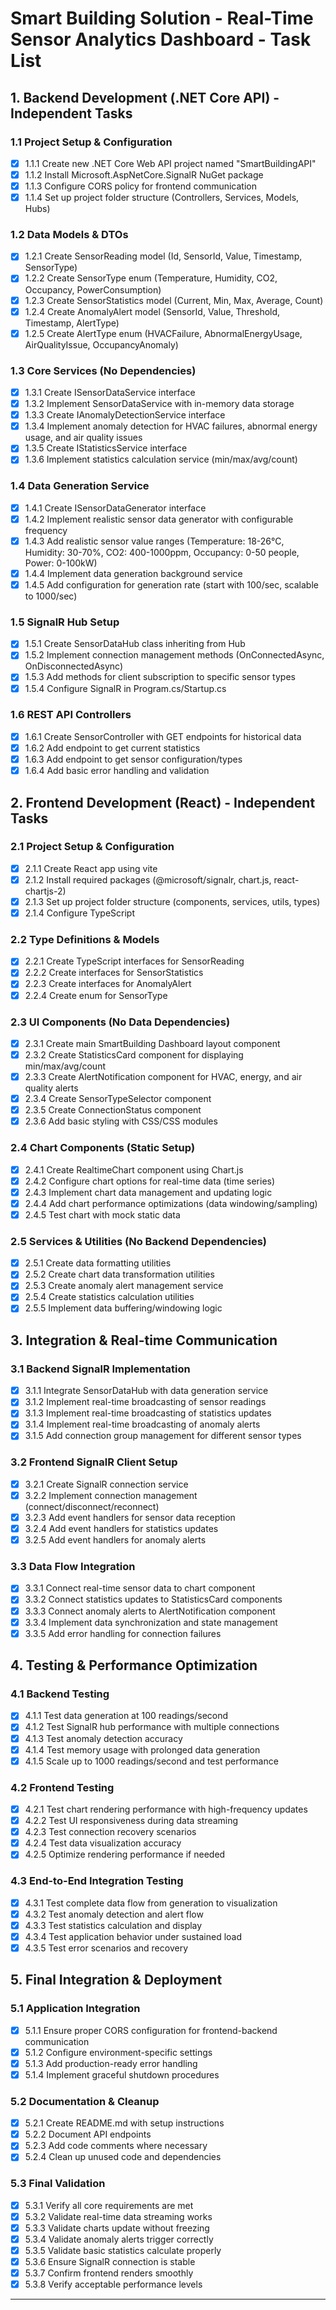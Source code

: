 # Smart Building Solution - Real-Time Sensor Analytics Dashboard - Task List

## 1. Backend Development (.NET Core API) - Independent Tasks

### 1.1 Project Setup & Configuration

- [x] 1.1.1 Create new .NET Core Web API project named "SmartBuildingAPI"
- [x] 1.1.2 Install Microsoft.AspNetCore.SignalR NuGet package
- [x] 1.1.3 Configure CORS policy for frontend communication
- [x] 1.1.4 Set up project folder structure (Controllers, Services, Models, Hubs)

### 1.2 Data Models & DTOs

- [x] 1.2.1 Create SensorReading model (Id, SensorId, Value, Timestamp, SensorType)
- [x] 1.2.2 Create SensorType enum (Temperature, Humidity, CO2, Occupancy, PowerConsumption)
- [x] 1.2.3 Create SensorStatistics model (Current, Min, Max, Average, Count)
- [x] 1.2.4 Create AnomalyAlert model (SensorId, Value, Threshold, Timestamp, AlertType)
- [x] 1.2.5 Create AlertType enum (HVACFailure, AbnormalEnergyUsage, AirQualityIssue, OccupancyAnomaly)

### 1.3 Core Services (No Dependencies)

- [x] 1.3.1 Create ISensorDataService interface
- [x] 1.3.2 Implement SensorDataService with in-memory data storage
- [x] 1.3.3 Create IAnomalyDetectionService interface
- [x] 1.3.4 Implement anomaly detection for HVAC failures, abnormal energy usage, and air quality issues
- [x] 1.3.5 Create IStatisticsService interface
- [x] 1.3.6 Implement statistics calculation service (min/max/avg/count)

### 1.4 Data Generation Service

- [x] 1.4.1 Create ISensorDataGenerator interface
- [x] 1.4.2 Implement realistic sensor data generator with configurable frequency
- [x] 1.4.3 Add realistic sensor value ranges (Temperature: 18-26°C, Humidity: 30-70%, CO2: 400-1000ppm, Occupancy: 0-50 people, Power: 0-100kW)
- [x] 1.4.4 Implement data generation background service
- [x] 1.4.5 Add configuration for generation rate (start with 100/sec, scalable to 1000/sec)

### 1.5 SignalR Hub Setup

- [x] 1.5.1 Create SensorDataHub class inheriting from Hub
- [x] 1.5.2 Implement connection management methods (OnConnectedAsync, OnDisconnectedAsync)
- [x] 1.5.3 Add methods for client subscription to specific sensor types
- [x] 1.5.4 Configure SignalR in Program.cs/Startup.cs

### 1.6 REST API Controllers

- [x] 1.6.1 Create SensorController with GET endpoints for historical data
- [x] 1.6.2 Add endpoint to get current statistics
- [x] 1.6.3 Add endpoint to get sensor configuration/types
- [x] 1.6.4 Add basic error handling and validation

## 2. Frontend Development (React) - Independent Tasks

### 2.1 Project Setup & Configuration

- [x] 2.1.1 Create React app using vite
- [x] 2.1.2 Install required packages (@microsoft/signalr, chart.js, react-chartjs-2)
- [x] 2.1.3 Set up project folder structure (components, services, utils, types)
- [x] 2.1.4 Configure TypeScript

### 2.2 Type Definitions & Models

- [x] 2.2.1 Create TypeScript interfaces for SensorReading
- [x] 2.2.2 Create interfaces for SensorStatistics
- [x] 2.2.3 Create interfaces for AnomalyAlert
- [x] 2.2.4 Create enum for SensorType

### 2.3 UI Components (No Data Dependencies)

- [x] 2.3.1 Create main SmartBuilding Dashboard layout component
- [x] 2.3.2 Create StatisticsCard component for displaying min/max/avg/count
- [x] 2.3.3 Create AlertNotification component for HVAC, energy, and air quality alerts
- [x] 2.3.4 Create SensorTypeSelector component
- [x] 2.3.5 Create ConnectionStatus component
- [x] 2.3.6 Add basic styling with CSS/CSS modules

### 2.4 Chart Components (Static Setup)

- [x] 2.4.1 Create RealtimeChart component using Chart.js
- [x] 2.4.2 Configure chart options for real-time data (time series)
- [x] 2.4.3 Implement chart data management and updating logic
- [x] 2.4.4 Add chart performance optimizations (data windowing/sampling)
- [x] 2.4.5 Test chart with mock static data

### 2.5 Services & Utilities (No Backend Dependencies)

- [x] 2.5.1 Create data formatting utilities
- [x] 2.5.2 Create chart data transformation utilities
- [x] 2.5.3 Create anomaly alert management service
- [x] 2.5.4 Create statistics calculation utilities
- [x] 2.5.5 Implement data buffering/windowing logic

## 3. Integration & Real-time Communication

### 3.1 Backend SignalR Implementation

- [x] 3.1.1 Integrate SensorDataHub with data generation service
- [x] 3.1.2 Implement real-time broadcasting of sensor readings
- [x] 3.1.3 Implement real-time broadcasting of statistics updates
- [x] 3.1.4 Implement real-time broadcasting of anomaly alerts
- [x] 3.1.5 Add connection group management for different sensor types

### 3.2 Frontend SignalR Client Setup

- [x] 3.2.1 Create SignalR connection service
- [x] 3.2.2 Implement connection management (connect/disconnect/reconnect)
- [x] 3.2.3 Add event handlers for sensor data reception
- [x] 3.2.4 Add event handlers for statistics updates
- [x] 3.2.5 Add event handlers for anomaly alerts

### 3.3 Data Flow Integration

- [x] 3.3.1 Connect real-time sensor data to chart component
- [x] 3.3.2 Connect statistics updates to StatisticsCard components
- [x] 3.3.3 Connect anomaly alerts to AlertNotification component
- [x] 3.3.4 Implement data synchronization and state management
- [x] 3.3.5 Add error handling for connection failures

## 4. Testing & Performance Optimization

### 4.1 Backend Testing

- [x] 4.1.1 Test data generation at 100 readings/second
- [x] 4.1.2 Test SignalR hub performance with multiple connections
- [x] 4.1.3 Test anomaly detection accuracy
- [x] 4.1.4 Test memory usage with prolonged data generation
- [x] 4.1.5 Scale up to 1000 readings/second and test performance

### 4.2 Frontend Testing

- [x] 4.2.1 Test chart rendering performance with high-frequency updates
- [x] 4.2.2 Test UI responsiveness during data streaming
- [x] 4.2.3 Test connection recovery scenarios
- [x] 4.2.4 Test data visualization accuracy
- [x] 4.2.5 Optimize rendering performance if needed

### 4.3 End-to-End Integration Testing

- [x] 4.3.1 Test complete data flow from generation to visualization
- [x] 4.3.2 Test anomaly detection and alert flow
- [x] 4.3.3 Test statistics calculation and display
- [x] 4.3.4 Test application behavior under sustained load
- [x] 4.3.5 Test error scenarios and recovery

## 5. Final Integration & Deployment

### 5.1 Application Integration

- [x] 5.1.1 Ensure proper CORS configuration for frontend-backend communication
- [x] 5.1.2 Configure environment-specific settings
- [x] 5.1.3 Add production-ready error handling
- [x] 5.1.4 Implement graceful shutdown procedures

### 5.2 Documentation & Cleanup

- [x] 5.2.1 Create README.md with setup instructions
- [x] 5.2.2 Document API endpoints
- [x] 5.2.3 Add code comments where necessary
- [x] 5.2.4 Clean up unused code and dependencies

### 5.3 Final Validation

- [x] 5.3.1 Verify all core requirements are met
- [x] 5.3.2 Validate real-time data streaming works
- [x] 5.3.3 Validate charts update without freezing
- [x] 5.3.4 Validate anomaly alerts trigger correctly
- [x] 5.3.5 Validate basic statistics calculate properly
- [x] 5.3.6 Ensure SignalR connection is stable
- [x] 5.3.7 Confirm frontend renders smoothly
- [x] 5.3.8 Verify acceptable performance levels

---

